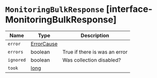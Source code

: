 # `MonitoringBulkResponse` [interface-MonitoringBulkResponse]

| Name | Type | Description |
| - | - | - |
| `error` | [ErrorCause](./ErrorCause.md) | &nbsp; |
| `errors` | boolean | True if there is was an error |
| `ignored` | boolean | Was collection disabled? |
| `took` | [long](./long.md) | &nbsp; |
